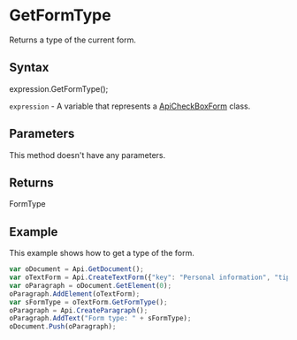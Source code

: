 # GetFormType

Returns a type of the current form.

## Syntax

expression.GetFormType();

`expression` - A variable that represents a [ApiCheckBoxForm](../ApiCheckBoxForm.md) class.

## Parameters

This method doesn't have any parameters.

## Returns

FormType

## Example

This example shows how to get a type of the form.

```javascript
var oDocument = Api.GetDocument();
var oTextForm = Api.CreateTextForm({"key": "Personal information", "tip": "Enter your first name", "required": true, "placeholder": "First name", "comb": true, "maxCharacters": 10, "cellWidth": 3, "multiLine": false, "autoFit": false});
var oParagraph = oDocument.GetElement(0);
oParagraph.AddElement(oTextForm);
var sFormType = oTextForm.GetFormType();
oParagraph = Api.CreateParagraph();
oParagraph.AddText("Form type: " + sFormType);
oDocument.Push(oParagraph);
```
